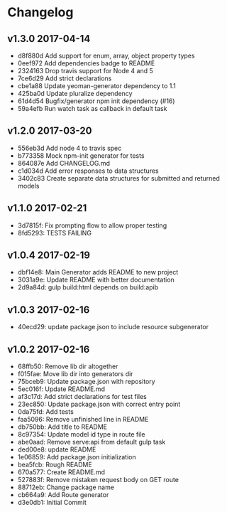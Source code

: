 # Changelog

## v1.3.0 2017-04-14

* d8f880d Add support for enum, array, object property types
* 0eef972 Add dependencies badge to README
* 2324163 Drop travis support for Node 4 and 5
* 7ce6d29 Add strict declarations
* cbe1a88 Update yeoman-generator dependency to 1.1
* 425ba0d Update pluralize dependency
* 61d4d54 Bugfix/generator npm init dependency (#16)
* 59a4efb Run watch task as callback in default task

## v1.2.0 2017-03-20

* 556eb3d Add node 4 to travis spec
* b773358 Mock npm-init generator for tests
* 864087e Add CHANGELOG.md
* c1d034d Add error responses to data structures
* 3402c83 Create separate data structures for submitted and returned models

## v1.1.0 2017-02-21

* 3d7815f: Fix prompting flow to allow proper testing
* 8fd5293: TESTS FAILING

## v1.0.4 2017-02-19

* dbf14e8: Main Generator adds README to new project
* 3031a9e: Update README with better documentation
* 2d9a84d: gulp build:html depends on build:apib

## v1.0.3 2017-02-16

* 40ecd29: update package.json to include resource subgenerator

## v1.0.2 2017-02-16

* 68ffb50: Remove lib dir altogether
* f015fae: Move lib dir into generators dir
* 75bceb9: Update package.json with repository
* 5ec016f: Update README.md
* af3c17d: Add strict declarations for test files
* 23ec850: Update package.json with correct entry point
* 0da75fd: Add tests
* faa5096: Remove unfinished line in README
* db750bb: Add title to README
* 8c97354: Update model id type in route file
* abe0aad: Remove serve:api from default gulp task
* ded00e8: update README
* 1e06859: Add package.json initialization
* bea5fcb: Rough README
* 670a577: Create README.md
* 527883f: Remove mistaken request body on GET route
* 88712eb: Change package name
* cb664a9: Add Route generator
* d3e0db1: Initial Commit
